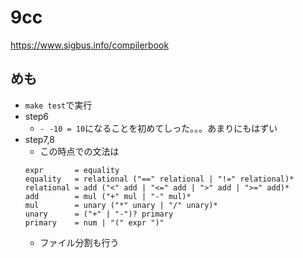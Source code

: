 # 9cc
https://www.sigbus.info/compilerbook

## めも
- `make test`で実行
- step6
  - `- -10 = 10`になることを初めてしった。。。あまりにもはずい
- step7,8
  - この時点での文法は
  ```
  expr       = equality
  equality   = relational ("==" relational | "!=" relational)*
  relational = add ("<" add | "<=" add | ">" add | ">=" add)*
  add        = mul ("+" mul | "-" mul)*
  mul        = unary ("*" unary | "/" unary)*
  unary      = ("+" | "-")? primary
  primary    = num | "(" expr ")"
  ```
  - ファイル分割も行う